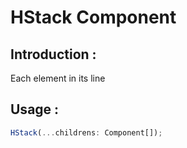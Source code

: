 # HStack Component

## Introduction :

Each element in its line

## Usage :

```ts
HStack(...childrens: Component[]);
```
